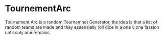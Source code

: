 # TournementArc
Tournament Arc is a random Tournamnet Generator, the idea is that a list of random teams are made and they essensially roll dice in a one v one fassion until only one remains
